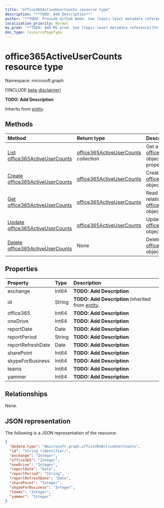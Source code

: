 ```yaml
---
title: "office365ActiveUserCounts resource type"
description: "**TODO: Add Description**"
author: "**TODO: Provide Github Name. See [topic-level metadata reference](https://msgo.azurewebsites.net/add/document/guidelines/metadata.html#topic-level-metadata)**"
localization_priority: Normal
ms.prod: "**TODO: Add MS prod. See [topic-level metadata reference](https://msgo.azurewebsites.net/add/document/guidelines/metadata.html#topic-level-metadata)**"
doc_type: resourcePageType
---
```


# office365ActiveUserCounts resource type

Namespace: microsoft.graph

[!INCLUDE [beta-disclaimer](../../includes/beta-disclaimer.md)]

**TODO: Add Description**


Inherits from [entity](../resources/entity.md).

## Methods
|Method|Return type|Description|
|:---|:---|:---|
|[List office365ActiveUserCounts](../api/office365activeusercounts-list.md)|[office365ActiveUserCounts](../resources/office365activeusercounts.md) collection|Get a list of the [office365ActiveUserCounts](../resources/office365activeusercounts.md) objects and their properties.|
|[Create office365ActiveUserCounts](../api/office365activeusercounts-create.md)|[office365ActiveUserCounts](../resources/office365activeusercounts.md)|Create a new [office365ActiveUserCounts](../resources/office365activeusercounts.md) object.|
|[Get office365ActiveUserCounts](../api/office365activeusercounts-get.md)|[office365ActiveUserCounts](../resources/office365activeusercounts.md)|Read the properties and relationships of an [office365ActiveUserCounts](../resources/office365activeusercounts.md) object.|
|[Update office365ActiveUserCounts](../api/office365activeusercounts-update.md)|[office365ActiveUserCounts](../resources/office365activeusercounts.md)|Update the properties of an [office365ActiveUserCounts](../resources/office365activeusercounts.md) object.|
|[Delete office365ActiveUserCounts](../api/office365activeusercounts-delete.md)|None|Deletes an [office365ActiveUserCounts](../resources/office365activeusercounts.md) object.|

## Properties
|Property|Type|Description|
|:---|:---|:---|
|exchange|Int64|**TODO: Add Description**|
|id|String|**TODO: Add Description** Inherited from [entity](../resources/entity.md).|
|office365|Int64|**TODO: Add Description**|
|oneDrive|Int64|**TODO: Add Description**|
|reportDate|Date|**TODO: Add Description**|
|reportPeriod|String|**TODO: Add Description**|
|reportRefreshDate|Date|**TODO: Add Description**|
|sharePoint|Int64|**TODO: Add Description**|
|skypeForBusiness|Int64|**TODO: Add Description**|
|teams|Int64|**TODO: Add Description**|
|yammer|Int64|**TODO: Add Description**|

## Relationships
None.

## JSON representation
The following is a JSON representation of the resource.
<!-- {
  "blockType": "resource",
  "keyProperty": "id",
  "@odata.type": "microsoft.graph.office365ActiveUserCounts",
  "baseType": "microsoft.graph.entity",
  "openType": false
}
-->
``` json
{
  "@odata.type": "#microsoft.graph.office365ActiveUserCounts",
  "id": "String (identifier)",
  "exchange": "Integer",
  "office365": "Integer",
  "oneDrive": "Integer",
  "reportDate": "Date",
  "reportPeriod": "String",
  "reportRefreshDate": "Date",
  "sharePoint": "Integer",
  "skypeForBusiness": "Integer",
  "teams": "Integer",
  "yammer": "Integer"
}
```

